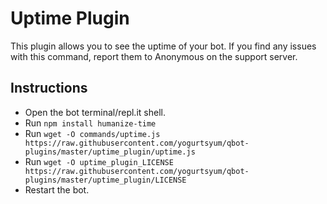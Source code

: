# Uptime Plugin
This plugin allows you to see the uptime of your bot. If you find any issues with this command, report them to Anonymous on the support server.
## Instructions
* Open the bot terminal/repl.it shell.
* Run `npm install humanize-time`
* Run `wget -O commands/uptime.js https://raw.githubusercontent.com/yogurtsyum/qbot-plugins/master/uptime_plugin/uptime.js`
* Run `wget -O uptime_plugin_LICENSE https://raw.githubusercontent.com/yogurtsyum/qbot-plugins/master/uptime_plugin/LICENSE`
* Restart the bot.
